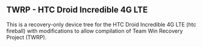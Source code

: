 TWRP - HTC Droid Incredible 4G LTE
------------------------------------------
This is a recovery-only device tree for the HTC Droid Incredible 4G LTE (htc fireball) with modifications to allow compilation of Team Win Recovery Project (TWRP).
